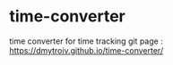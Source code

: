 # time-converter
time converter for time tracking
git page :  
https://dmytroiv.github.io/time-converter/
